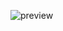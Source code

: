 ![preview](https://github.com/VLukashenko1/GeoMarker-Hub/assets/46008693/3b2f4759-9bef-486f-8861-94a4c5944c27)

